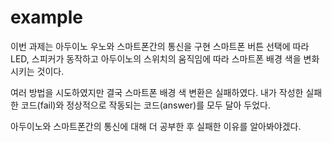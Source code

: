 # example

이번 과제는 
아두이노 우노와 스마트폰간의 통신을 구현
스마트폰 버튼 선택에 따라 LED, 스피커가 동작하고 
아두이노의 스위치의 움직임에 따라 스마트폰 배경 색을 변화시키는 것이다.

여러 방법을 시도하였지만 결국 스마트폰 배경 색 변환은 실패하였다.
내가 작성한 실패한 코드(fail)와 정상적으로 작동되는 코드(answer)를 모두 달아 두었다.

아두이노와 스마트폰간의 통신에 대해 더 공부한 후 실패한 이유를 알아봐야겠다.
